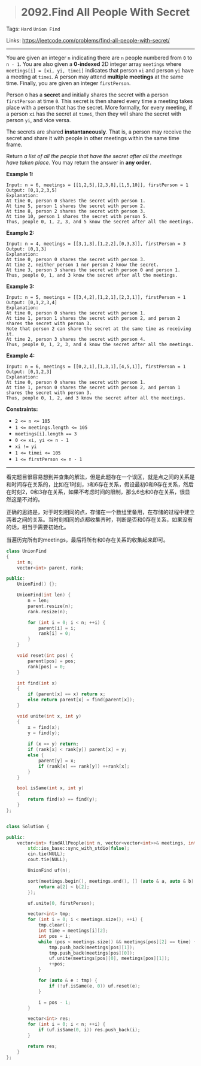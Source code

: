 > # 2092.Find All People With Secret

Tags: `Hard` `Union Find`

Links: https://leetcode.com/problems/find-all-people-with-secret/

-----

You are given an integer `n` indicating there are `n` people numbered from `0` to `n - 1`. You are also given a **0-indexed** 2D integer array `meetings` where `meetings[i] = [xi, yi, timei]` indicates that person `xi` and person `yi` have a meeting at `timei`. A person may attend **multiple meetings** at the same time. Finally, you are given an integer `firstPerson`.

Person `0` has a **secret** and initially shares the secret with a person `firstPerson` at time `0`. This secret is then shared every time a meeting takes place with a person that has the secret. More formally, for every meeting, if a person `xi` has the secret at `timei`, then they will share the secret with person `yi`, and vice versa.

The secrets are shared **instantaneously**. That is, a person may receive the secret and share it with people in other meetings within the same time frame.

Return *a list of all the people that have the secret after all the meetings have taken place.* You may return the answer in **any order**.

**Example 1:**

```
Input: n = 6, meetings = [[1,2,5],[2,3,8],[1,5,10]], firstPerson = 1
Output: [0,1,2,3,5]
Explanation:
At time 0, person 0 shares the secret with person 1.
At time 5, person 1 shares the secret with person 2.
At time 8, person 2 shares the secret with person 3.
At time 10, person 1 shares the secret with person 5.
Thus, people 0, 1, 2, 3, and 5 know the secret after all the meetings.
```

**Example 2:**

```
Input: n = 4, meetings = [[3,1,3],[1,2,2],[0,3,3]], firstPerson = 3
Output: [0,1,3]
Explanation:
At time 0, person 0 shares the secret with person 3.
At time 2, neither person 1 nor person 2 know the secret.
At time 3, person 3 shares the secret with person 0 and person 1.
Thus, people 0, 1, and 3 know the secret after all the meetings.
```

**Example 3:**

```
Input: n = 5, meetings = [[3,4,2],[1,2,1],[2,3,1]], firstPerson = 1
Output: [0,1,2,3,4]
Explanation:
At time 0, person 0 shares the secret with person 1.
At time 1, person 1 shares the secret with person 2, and person 2 shares the secret with person 3.
Note that person 2 can share the secret at the same time as receiving it.
At time 2, person 3 shares the secret with person 4.
Thus, people 0, 1, 2, 3, and 4 know the secret after all the meetings.
```

**Example 4:**

```
Input: n = 6, meetings = [[0,2,1],[1,3,1],[4,5,1]], firstPerson = 1
Output: [0,1,2,3]
Explanation:
At time 0, person 0 shares the secret with person 1.
At time 1, person 0 shares the secret with person 2, and person 1 shares the secret with person 3.
Thus, people 0, 1, 2, and 3 know the secret after all the meetings.
```

**Constraints:**

- `2 <= n <= 105`
- `1 <= meetings.length <= 105`
- `meetings[i].length == 3`
- `0 <= xi, yi <= n - 1`
- `xi != yi`
- `1 <= timei <= 105`
- `1 <= firstPerson <= n - 1`

------

看完题目很容易想到并查集的解法，但是此题存在一个误区，就是点之间的关系是和时间存在关系的，比如在1时刻，`3`和6存在关系，假设最初0和9存在关系，然后在时刻2，0和3存在关系，如果不考虑时间的限制，那么6也和0存在关系，很显然这是不对的。

正确的思路是，对于时刻相同的点，存储在一个数组里备用，在存储的过程中建立两者之间的关系。当时刻相同的点都收集齐时，判断是否和0存在关系，如果没有的话，相当于需要初始化。

当遍历完所有的meetings，最后将所有和0存在关系的收集起来即可。

```c++
class UnionFind
{
	int n;
	vector<int> parent, rank;

public:
	UnionFind() {};

	UnionFind(int len) {
		n = len;
		parent.resize(n);
		rank.resize(n);

		for (int i = 0; i < n; ++i) {
			parent[i] = i;
			rank[i] = 0;
		}
	}

	void reset(int pos) {
		parent[pos] = pos;
		rank[pos] = 0;
	}

	int find(int x)
	{
		if (parent[x] == x) return x;
		else return parent[x] = find(parent[x]);
	}

	void unite(int x, int y)
	{
		x = find(x);
		y = find(y);
		
		if (x == y) return;
		if (rank[x] < rank[y]) parent[x] = y;
		else {
			parent[y] = x;
			if (rank[x] == rank[y]) ++rank[x];
		}
	}

	bool isSame(int x, int y)
	{
		return find(x) == find(y);
	}
};


class Solution {

public:
    vector<int> findAllPeople(int n, vector<vector<int>>& meetings, int firstPerson) {
        std::ios_base::sync_with_stdio(false);
        cin.tie(NULL);
        cout.tie(NULL);

        UnionFind uf(n);

        sort(meetings.begin(), meetings.end(), [] (auto & a, auto & b) {
        	return a[2] < b[2];
        });

        uf.unite(0, firstPerson);

        vector<int> tmp;
        for (int i = 0; i < meetings.size(); ++i) {
        	tmp.clear();
        	int time = meetings[i][2];
        	int pos = i;
        	while (pos < meetings.size() && meetings[pos][2] == time) {
        		tmp.push_back(meetings[pos][1]);
        		tmp.push_back(meetings[pos][0]);
        		uf.unite(meetings[pos][0], meetings[pos][1]);
        		++pos;
        	}

        	for (auto & e : tmp) {
        		if (!uf.isSame(e, 0)) uf.reset(e);
        	}

        	i = pos - 1;
        }

        vector<int> res;
        for (int i = 0; i < n; ++i) {
        	if (uf.isSame(0, i)) res.push_back(i);
        }

        return res;
    }
};
```

























